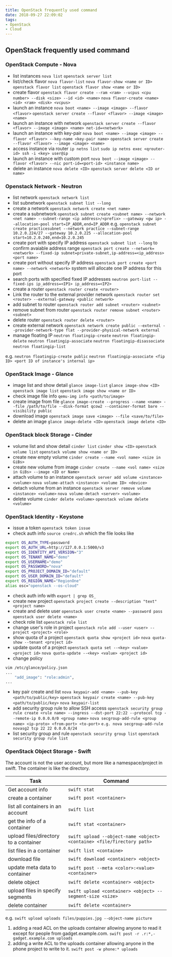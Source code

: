 ```yaml
---
title: OpenStack frequently used command
date: 2018-09-27 22:09:02
tags:
- OpenStack
- Cloud
---
```

## OpenStack frequently used command

### OpenStack Compute - Nova

* list instances
`nova list`
`openstack server list`
* list/check flavor
`nova flavor-list`
`nova flavor-show <name or ID>`
`openstack flavor list`
`openstack flavor show <name or ID>`
* create flavor
`openstack flavor create --ram <ram> --vcpus <cpu number> --disk <size> --id <id> <name>`
`nova flavor-create <name> <id> <ram> <disk> <vcpus>`
* launch an instance
`nova boot <name> --image <image> --flavor <flavor>`
`openstack server create --flavor <flavor> --image <image> <name>`
* launch an instance with network
`openstack server create --flavor <flavor> --image <image> <name> net-id=<network>`
* launch an instance with key-pair
`nova boot <name> --image <image> --flavor <flavor> --key-name <key-pair name>`
`openstack server create --flavor <flavor> --image <image> <name>`
* access instance via router
`ip netns list`
`sudo ip netns exec <qrouter-id> ssh -i <key> user@ip`
* launch an instance with custom port
`nova boot --image <image> --flavor <flavor> --nic port-id=<port-id> <instance name>`
* delete an instance
`nova delete <ID>`
`openstack server delete <ID or name>`

### Openstack Network - Neutron

* list network
`openstack network list`
* list subnetwork
`openstack subnet list --long`
* create a network
`openstack network create <net name>`
* create a subnetwork
`openstack subnet create <subnet name> --network <net name> --subnet-range <ip address>/<prefix> --gateway <gw ip> --allocation-pool start=IP_ADDR,end=IP_ADDR`
e.g.
`openstack subnet create practicesubnet --network practice --subnet-range 10.2.0.224/27 --gateway 10.2.0.225 --allocation-pool start=10.2.0.240,end=10.2.0.245`
* create port with specify IP address
`openstack subnet list --long` to confirm avaiable address range
`openstack port create --network=<network>
  --fixed-ip subnet=private-subnet,ip-address=<ip_address> <port name>`
* create port without specify IP address
`openstack port create <port name> --network <network>`
system will allocate one IP address for this port
* search ports with specified fixed IP addresses
`neutron port-list --fixed-ips ip_address=<IP1> ip_address=<IP2>`
* create a router
`openstack router create <router>`
* Link the router to the external provider network
`openstack router set <router> --external-gateway <public network>`
* add subnet to router
`openstack router add subnet <router> <subnet>`
* remove subnet from router
`openstack router remove subnet <router> <subnet>`
* delete router
`openstack router delete <router>`
* create external network
`openstack network create public --external --provider-network-type flat --provider-physical-network external`
* manage floating IP
`neutron floatingip-create`
`neutron floatingip-delete`
`neutron floatingip-associate`
`neutron floatingip-disassociate`
`neutron floatingip-list`

e.g.
`neutron floatingip-create public`
`neutron floatingip-associate <fip ID> <port ID of instance's internal ip>`

### OpenStack Image - Glance

* image list and show detail
`glance image-list`
`glance image-show <ID>`
`openstack image list`
`openstack image show <name or ID>`
* check image file info
`qemu-img info <path/to/image>`
* create image from file
`glance image-create --progress --name <name> --file /path/to/file --disk-format qcow2 --container-format bare --visibility public`
* download image
`openstack image save <image> --file <save/to/file>`
* delete an image
`glance image-delete <ID>`
`openstack image delete <ID>`

### OpenStack block Storage - Cinder

* volume list and show detail
`cinder list`
`cinder show <ID>`
`openstack volume list`
`openstack volume show <name or ID>`
* create new empty volume
`cinder create --name <vol name> <size in GiBs>`
* create new volume from image
`cinder create --name <vol name> <size in GiBs> --image <ID or Name>`
* attach volume to an instance
`openstack server add volume <instance> <volume>`
`nova volume-attach <instance> <volume ID> <device>`
* detach volume from an instance
`openstack server remove volume <instance> <volume>`
`nova volume-detach <server> <volume>`
* delete volume
`cinder delete <volume>`
`openstack volume delete <volume>`

### OpenStack Identity - Keystone

* issue a token
`openstack token issue`
* check auth info
`source credrc.sh` which the file looks like

```sh
export OS_AUTH_TYPE=password
export OS_AUTH_URL=http://127.0.0.1:5000/v3
export OS_IDENTITY_API_VERSION="3"
export OS_TENANT_NAME="demo"
export OS_USERNAME="demo"
export OS_PASSWORD="nova"
export OS_PROJECT_DOMAIN_ID="default"
export OS_USER_DOMAIN_ID="default"
export OS_REGION_NAME="RegionOne"
alias osc="openstack --os-cloud"
```

* check auth info with
`export | grep OS_`
* create new project
`openstack project create --description "text" <project name>`
* create and delete user
`openstack user create <name> --password pass`
`openstack user delete <name>`
* check role list
`openstack role list`
* change user's role in project
`openstack role add --user <user> --project <project> <role>`
* show quota of a project
`openstack quota show <project id>`
`nova quota-show --tenant <project id>`
* update quota of a project
`openstack quota set --<key> <value> <project id>`
`nova quota-update --<key> <value> <project id>`
* change policy

```sh
vim /etc/glance/policy.json
...
    "add_image": "role:admin",
...
```

* key pair create and list
`nova keypair-add <name> --pub-key <path/to/public/key>`
`openstack keypair create <name> --pub-key <path/to/public/key>`
`nova keypair-list`
* add security group rule to allow SSH access
`openstack security group rule create <rule name> --ingress --dst-port 22:22 --protocol tcp --remote-ip 0.0.0.0/0 <group name>`
`nova secgroup-add-rule <group name> <ip-proto> <from-port> <to-port>`
`e.g. nova secgroup-add-rule novasg2 tcp 22 22 0.0.0.0/24`
* list security group and rule
`openstack security group list`
`openstack security group rule list`

### OpenStack Object Storage - Swift

The account is not the user account, but more like a namespace/project in swift.
The container is like the directory.

|Task|Command|
|---|---|
|Get account info   |`swift stat`|
|create a container|`swift post <container>`|
|list all containers in an account|`swift list`|
|get the info of a container |`swift stat <container>`|
|upload files/directory to a container|`swift upload --object-name <object> <containe> <file/firectory path>`|
|list files in a container |`swift list <containe>`|
|download file | `swift download <container> <object>`|
|update meta data to container |`swift post --meta <color>:<value> <container>`|
|delete object|`swift delete <container> <object>`|
|upload files in specify segments| `swift upload <container> <object> --segment-size <size>`|
|delete container| `swift delete <container>`|

e.g.
`swift upload uploads files/puppies.jpg --object-name picture`

1. adding a read ACL on the uploads container allowing anyone to read it except for people from gadget.example.com.
`swift post -r .r:*,-gadget.example.com uploads`
1. adding a write ACL to the uploads container allowing anyone in the phone project to write to it.
`swift post -w phone:* uploads`
